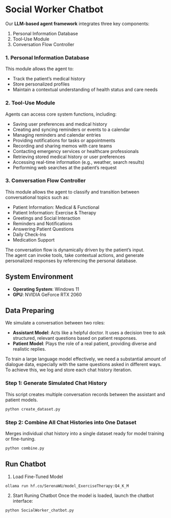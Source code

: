 
# Social Worker Chatbot 

Our **LLM-based agent framework** integrates three key components:  
1. Personal Information Database  
2. Tool-Use Module  
3. Conversation Flow Controller  

### 1. Personal Information Database

This module allows the agent to:

- Track the patient’s medical history  
- Store personalized profiles  
- Maintain a contextual understanding of health status and care needs  

### 2. Tool-Use Module

Agents can access core system functions, including:

- Saving user preferences and medical history  
- Creating and syncing reminders or events to a calendar  
- Managing reminders and calendar entries  
- Providing notifications for tasks or appointments  
- Recording and sharing memos with care teams  
- Contacting emergency services or healthcare professionals  
- Retrieving stored medical history or user preferences  
- Accessing real-time information (e.g., weather, search results)  
- Performing web searches at the patient’s request  

### 3. Conversation Flow Controller

This module allows the agent to classify and transition between conversational topics such as:

- Patient Information: Medical & Functional
- Patient Information: Exercise & Therapy
- Greetings and Social Interaction
- Reminders and Notifications
- Answering Patient Questions
- Daily Check-Ins
- Medication Support

The conversation flow is dynamically driven by the patient’s input.  
The agent can invoke tools, take contextual actions, and generate personalized responses by referencing the personal database.

## System Environment   
  - **Operating System**: Windows 11  
  - **GPU**: NVIDIA GeForce RTX 2060

## Data Preparing

We simulate a conversation between two roles:

- **Assistant Model**: Acts like a helpful doctor. It uses a decision tree to ask structured, relevant questions based on patient responses.
- **Patient Model**: Plays the role of a real patient, providing diverse and realistic replies.

To train a large language model effectively, we need a substantial amount of dialogue data, especially with the same questions asked in different ways. To achieve this, we log and store each chat history iteration.

### Step 1: Generate Simulated Chat History
This script creates multiple conversation records between the assistant and patient models.

```sh
python create_dataset.py
```

###  Step 2: Combine All Chat Histories into One Dataset
Merges individual chat history into a single dataset ready for model training or fine-tuning.

```sh
python combine.py
```

## Run Chatbot
1. Load Fine-Tuned Model

 ```sh
ollama run hf.co/SerenaWU/model_ExerciseTherapy:Q4_K_M
```
2. Start Runing Chatbot
Once the model is loaded, launch the chatbot interface:
```sh
python SocialWorker_chatbot.py
```


